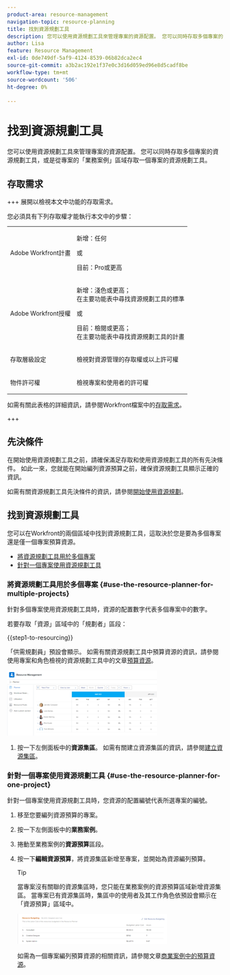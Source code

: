 ```yaml
---
product-area: resource-management
navigation-topic: resource-planning
title: 找到資源規劃工具
description: 您可以使用資源規劃工具來管理專案的資源配置。 您可以同時存取多個專案的資源規劃工具，或是從專案的「業務案例」區域存取一個專案的資源規劃工具。
author: Lisa
feature: Resource Management
exl-id: 0de749df-5af9-4124-8539-06b82dca2ec4
source-git-commit: a3b2ac192e1f37e0c3d16d059ed96e8d5cadf8be
workflow-type: tm+mt
source-wordcount: '506'
ht-degree: 0%

---
```


# 找到資源規劃工具

<!--
<p data-mc-conditions="QuicksilverOrClassic.Draft mode">(This came off this article: draft that content in the article when this comes live: /Content/Resource Mgmt/Resource Planning/get-started-resource-planner.html)</p>
-->

您可以使用資源規劃工具來管理專案的資源配置。 您可以同時存取多個專案的資源規劃工具，或是從專案的「業務案例」區域存取一個專案的資源規劃工具。

## 存取需求

+++ 展開以檢視本文中功能的存取需求。

您必須具有下列存取權才能執行本文中的步驟：

<table style="table-layout:auto"> 
 <col> 
 <col> 
 <tbody> 
  <tr> 
   <td role="rowheader">Adobe Workfront計畫</td> 
   <td><p>新增：任何</p>
       <p>或</p>
       <p>目前：Pro或更高</p> </td> 
  </tr> 
  <tr> 
   <td role="rowheader">Adobe Workfront授權</td> 
   <td><p>新增：淺色或更高；</br>
          在主要功能表中尋找資源規劃工具的標準</p>
       <p>或</p>
       <p>目前：檢閱或更高；</br>
       在主要功能表中尋找資源規劃工具的計畫</p></td>
  </tr> 
  <tr> 
   <td role="rowheader">存取層級設定</td> 
   <td> <p>檢視對資源管理的存取權或以上許可權</p> </td> 
  </tr> 
  <tr> 
   <td role="rowheader">物件許可權</td> 
   <td> <p>檢視專案和使用者的許可權 </p> </td> 
  </tr> 
 </tbody> 
</table>

如需有關此表格的詳細資訊，請參閱Workfront檔案中的[存取需求](/help/quicksilver/administration-and-setup/add-users/access-levels-and-object-permissions/access-level-requirements-in-documentation.md)。

+++

## 先決條件

在開始使用資源規劃工具之前，請確保滿足存取和使用資源規劃工具的所有先決條件。 如此一來，您就能在開始編列資源預算之前，確保資源規劃工具顯示正確的資訊。

如需有關資源規劃工具先決條件的資訊，請參閱[開始使用資源規劃](../../resource-mgmt/resource-planning/get-started-resource-planning.md)。

## 找到資源規劃工具

<!--
<p data-mc-conditions="QuicksilverOrClassic.Draft mode">(this was moved from the get-started-resource-planner article)</p>
-->

您可以在Workfront的兩個區域中找到資源規劃工具，這取決於您是要為多個專案還是僅一個專案預算資源。

* [將資源規劃工具用於多個專案](#use-the-resource-planner-for-multiple-projects)
* [針對一個專案使用資源規劃工具](#use-the-resource-planner-for-one-project)

### 將資源規劃工具用於多個專案 {#use-the-resource-planner-for-multiple-projects}

針對多個專案使用資源規劃工具時，資源的配置數字代表多個專案中的數字。

若要存取「資源」區域中的「規劃者」區段：

{{step1-to-resourcing}}

「供需規劃員」預設會顯示。  如需有關資源規劃工具中預算資源的資訊，請參閱使用專案和角色檢視的資源規劃工具中的文章[預算資源](../../resource-mgmt/resource-planning/budget-resources-project-role-views-resource-planner.md)。

![資源規劃工具為預設值](assets/qs-resource-management-area-with-planner-as-default-350x152.png)

1. 按一下左側面板中的&#x200B;**資源集區**。
如需有關建立資源集區的資訊，請參閱[建立資源集區](../../resource-mgmt/resource-planning/resource-pools/create-resource-pools.md)。

### 針對一個專案使用資源規劃工具 {#use-the-resource-planner-for-one-project}

針對一個專案使用資源規劃工具時，您資源的配置編號代表所選專案的編號。

1. 移至您要編列資源預算的專案。
1. 按一下左側面板中的&#x200B;**業務案例**。
1. 捲動至業務案例的&#x200B;**資源預算**&#x200B;區段。
1. 按一下&#x200B;**編輯資源預算**，將資源集區新增至專案，並開始為資源編列預算。

   >[!TIP]
   >
   >當專案沒有關聯的資源集區時，您只能在業務案例的資源預算區域新增資源集區。 當專案已有資源集區時，集區中的使用者及其工作角色依預設會顯示在「資源預算」區域中。

   ![資源預算](assets/resource-budgeting-area-on-project-350x70.png)

   如需為一個專案編列預算資源的相關資訊，請參閱文章[商業案例中的預算資源](../../manage-work/projects/define-a-business-case/budget-resources-in-business-case.md)。
